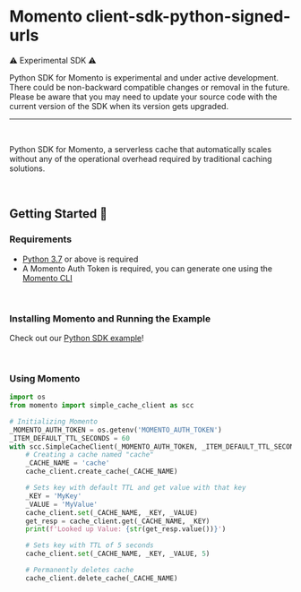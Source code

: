 # Momento client-sdk-python-signed-urls

:warning: Experimental SDK :warning:

Python SDK for Momento is experimental and under active development.
There could be non-backward compatible changes or removal in the future.
Please be aware that you may need to update your source code with the current version of the SDK when its version gets upgraded.

---

<br/>

Python SDK for Momento, a serverless cache that automatically scales without any of the operational overhead required by traditional caching solutions.

<br/>

## Getting Started :running:

### Requirements

- [Python 3.7](https://www.python.org/downloads/) or above is required
- A Momento Auth Token is required, you can generate one using the [Momento CLI](https://github.com/momentohq/momento-cli)

<br/>

### Installing Momento and Running the Example

Check out our [Python SDK example](/examples/)!

<br/>

### Using Momento

```python
import os
from momento import simple_cache_client as scc

# Initializing Momento
_MOMENTO_AUTH_TOKEN = os.getenv('MOMENTO_AUTH_TOKEN')
_ITEM_DEFAULT_TTL_SECONDS = 60
with scc.SimpleCacheClient(_MOMENTO_AUTH_TOKEN, _ITEM_DEFAULT_TTL_SECONDS) as cache_client:
    # Creating a cache named "cache"
    _CACHE_NAME = 'cache'
    cache_client.create_cache(_CACHE_NAME)

    # Sets key with default TTL and get value with that key
    _KEY = 'MyKey'
    _VALUE = 'MyValue'
    cache_client.set(_CACHE_NAME, _KEY, _VALUE)
    get_resp = cache_client.get(_CACHE_NAME, _KEY)
    print(f'Looked up Value: {str(get_resp.value())}')

    # Sets key with TTL of 5 seconds
    cache_client.set(_CACHE_NAME, _KEY, _VALUE, 5)

    # Permanently deletes cache
    cache_client.delete_cache(_CACHE_NAME)
```

<br/>
